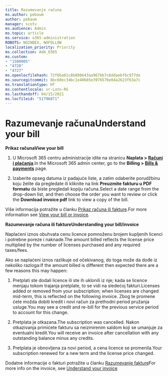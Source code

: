 ```yaml
---
title: Razumevanje računa
ms.author: pebaum
author: pebaum
manager: scotv
ms.audience: Admin
ms.topic: article
ms.service: o365-administration
ROBOTS: NOINDEX, NOFOLLOW
localization_priority: Priority
ms.collection: Adm_O365
ms.custom:
- "1500005"
- "4728"
- "4727"
ms.openlocfilehash: 72f6ba61c8b898643aa967bb7c6ddaebf6c977de
ms.sourcegitcommit: 8bc60ec34bc1e40685e3976576e04a2623f63a7c
ms.translationtype: HT
ms.contentlocale: sr-Latn-RS
ms.lasthandoff: 04/15/2021
ms.locfileid: "51796871"
---
```

# <a name="understand-your-bill"></a><span data-ttu-id="9fa5e-102">Razumevanje računa</span><span class="sxs-lookup"><span data-stu-id="9fa5e-102">Understand your bill</span></span>

<span data-ttu-id="9fa5e-103">**Prikaz računa**</span><span class="sxs-lookup"><span data-stu-id="9fa5e-103">**View your bill**</span></span>

1. <span data-ttu-id="9fa5e-104">U Microsoft 365 centru administracije idite na stranicu **Naplata > [Računi i plaćanja](https://go.microsoft.com/fwlink/p/?linkid=848039)**.</span><span class="sxs-lookup"><span data-stu-id="9fa5e-104">In the Microsoft 365 admin center, go to the **Billing > [Bills & payments](https://go.microsoft.com/fwlink/p/?linkid=848039)** page.</span></span>

2. <span data-ttu-id="9fa5e-105">Izaberite opseg datuma iz padajuće liste, a zatim odaberite porudžbinu koju želite da pregledate ili kliknite na link **Preuzmite fakturu u PDF formatu** da biste pregledali kopiju računa.</span><span class="sxs-lookup"><span data-stu-id="9fa5e-105">Select a date range from the drop-down list, and then choose the order you want to review or click the **Download invoice pdf** link to view a copy of the bill.</span></span>

<span data-ttu-id="9fa5e-106">Više informacija potražite u članku [Prikaz računa ili fakture](https://docs.microsoft.com/microsoft-365/commerce/billing-and-payments/view-your-bill-or-invoice).</span><span class="sxs-lookup"><span data-stu-id="9fa5e-106">For more information see [View your bill or invoice](https://docs.microsoft.com/microsoft-365/commerce/billing-and-payments/view-your-bill-or-invoice).</span></span>

<span data-ttu-id="9fa5e-107">**Razumevanje računa ili fakture**</span><span class="sxs-lookup"><span data-stu-id="9fa5e-107">**Understanding your bill/invoice**</span></span>

<span data-ttu-id="9fa5e-108">Naplaćeni iznos obuhvata cenu licence pomnoženu brojem kupljenih licenci i potrebne poreze i naknade.</span><span class="sxs-lookup"><span data-stu-id="9fa5e-108">The amount billed reflects the license price multiplied by the number of licenses purchased and any required taxes/fees.</span></span>

<span data-ttu-id="9fa5e-109">Ako se naplaćeni iznos razlikuje od očekivanog, do toga može da dođe iz nekoliko razloga:</span><span class="sxs-lookup"><span data-stu-id="9fa5e-109">If the amount billed is different then expected there are a few reasons this may happen:</span></span>

1. <span data-ttu-id="9fa5e-110">Pretplati ste dodali licence ili ste ih uklonili iz nje; kada se licence menjaju tokom trajanja pretplate, to se vidi na sledećoj fakturi.</span><span class="sxs-lookup"><span data-stu-id="9fa5e-110">Licenses added or removed from your subscription; when licenses are changed mid-term, this is reflected on the following invoice.</span></span>  <span data-ttu-id="9fa5e-111">Zbog te promene ćete možda dobiti kredit i novi račun za prethodni period pružanja usluge.</span><span class="sxs-lookup"><span data-stu-id="9fa5e-111">You may see a credit and re-bill for the previous service period to account for this change.</span></span>

2. <span data-ttu-id="9fa5e-112">Pretplata je otkazana.</span><span class="sxs-lookup"><span data-stu-id="9fa5e-112">The subscription was cancelled.</span></span>  <span data-ttu-id="9fa5e-113">Nakon otkazivanja primićete fakturu sa neizmirenim saldom koji se umanjuje za eventualni kredit.</span><span class="sxs-lookup"><span data-stu-id="9fa5e-113">You will receive an invoice after cancellation with any outstanding balance minus any credits.</span></span>

3. <span data-ttu-id="9fa5e-114">Pretplata je obnovljena za novi period, a cena licence se promenila.</span><span class="sxs-lookup"><span data-stu-id="9fa5e-114">Your subscription renewed for a new term and the license price changed.</span></span>  

<span data-ttu-id="9fa5e-115">Dodatne informacije o fakturi potražite u članku [Razumevanje fakture](https://support.office.com/article/Understand-your-invoice-for-Office-365-for-business-0724b428-fb59-4962-8c37-6674166d7507)</span><span class="sxs-lookup"><span data-stu-id="9fa5e-115">For more info on the invoice, see [Understand your invoice](https://support.office.com/article/Understand-your-invoice-for-Office-365-for-business-0724b428-fb59-4962-8c37-6674166d7507)</span></span>
